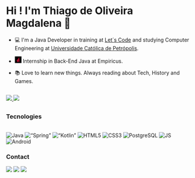 # Hi ! I'm Thiago de Oliveira Magdalena 👋 

  
- 💻 I'm a Java Developer in training at [Let´s Code](https://www.linkedin.com/school/letscodebr/) and studying Computer Engineering at [Universidade Católica de Petrópolis](https://www.ucp.br).
- <p align="left">
  <img src="unnamed.png" width="18" alt="icone empiricus"> Internship in Back-End Java at Empiricus.</p>
- 📚 Love to learn new things. Always reading about Tech, History and Games.
<h2></h2>
  <div>
  <a href="https://github.com/thiagomag">
  <img height="150em" src="https://github-readme-stats.vercel.app/api?username=thiagomag&amp;show_icons=true&amp;theme=dark&amp;include_all_commits=true&amp;count_private=true">
  <img height="150em" src="https://github-readme-stats.vercel.app/api/top-langs/?username=thiagomag&amp;layout=compact&amp;langs_count=7&amp;theme=dark" >
</a></div>
<h2></h2>

 ### Tecnologies
<div style="display: inline_block"><br>
  <img alt="Java" src="https://img.shields.io/badge/Java-ED8B00?style=for-the-badge&logo=java&logoColor=white">
  <img alt=“Spring” src="https://img.shields.io/badge/Spring-6DB33F?style=for-the-badge&logo=spring&logoColor=white">
  <img alt=“Kotlin” src="https://img.shields.io/badge/Kotlin-0095D5?&style=for-the-badge&logo=kotlin&logoColor=white">
  <img alt="HTML5" src="https://img.shields.io/badge/HTML5-E34F26?style=for-the-badge&logo=html5&logoColor=white">
  <img alt="CSS3" src="https://img.shields.io/badge/CSS3-1572B6?style=for-the-badge&logo=css3&logoColor=white">
  <img alt="PostgreSQL" src="https://img.shields.io/badge/PostgreSQL-316192?style=for-the-badge&logo=postgresql&logoColor=white">
  <img alt="JS" src="https://img.shields.io/badge/JavaScript-F7DF1E?style=for-the-badge&logo=javascript&logoColor=black">
  <img alt="Android" src="https://img.shields.io/badge/Android-3DDC84?style=for-the-badge&logo=android&logoColor=white">
</div>

  ### Contact
  <a href="https://www.linkedin.com/in/thiagomagdalena/" target="_blank"><img src="https://img.shields.io/badge/-LinkedIn-%230077B5?style=for-the-badge&amp;logo=linkedin&amp;logoColor=white" target="_blank"></a>
   <a href="http://api.whatsapp.com/send?phone=5524992713672" target="_blank"><img src="https://img.shields.io/badge/WhatsApp-25D366?style=for-the-badge&logo=whatsapp&logoColor=white" target="_blank"></a> 
  <a href = "mailto:thiagomagdalena@gmail.com"><img src="https://img.shields.io/badge/-Gmail-%23333?style=for-the-badge&logo=gmail&logoColor=white" target="_blank"></a>
